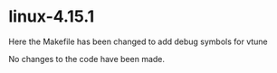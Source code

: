 # linux-4.15.1
Here the Makefile has been changed to add debug symbols for vtune

No changes to the code have been made.
